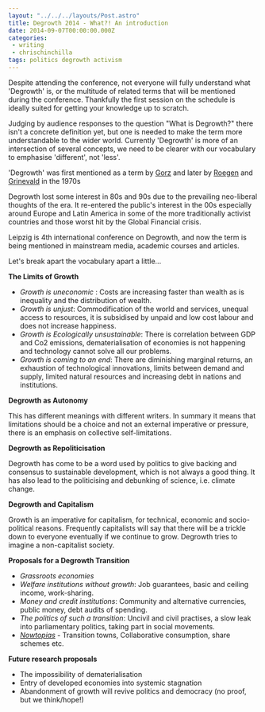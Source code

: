 ```yaml
---
layout: "../../../layouts/Post.astro"
title: Degrowth 2014 - What?! An introduction
date: 2014-09-07T00:00:00.000Z
categories:
 - writing
 - chrischinchilla
tags: politics degrowth activism
---
```


Despite attending the conference, not everyone will fully understand what 'Degrowth' is, or the multitude of related terms that will be mentioned during the conference. Thankfully the first session on the schedule is ideally suited for getting your knowledge up to scratch.

Judging by audience responses to the question "What is Degrowth?" there isn't a concrete definition yet, but one is needed to make the term more understandable to the wider world. Currently 'Degrowth' is more of an intersection of several concepts, we need to be clearer with our vocabulary to emphasise 'different', not 'less'.

'Degrowth' was first mentioned as a term by [Gorz](https://en.wikipedia.org/wiki/Andr%C3%A9_Gorz) and later by [Roegen](https://en.wikipedia.org/wiki/Nicholas_Georgescu-Roegen) and [Grinevald](https://fr.wikipedia.org/wiki/Jacques_Grinevald) in the 1970s

Degrowth lost some interest in 80s and 90s due to the prevailing neo-liberal thoughts of the era. It re-entered the public's interest in the 00s especially around Europe and Latin America in some of the more traditionally activist countries and those worst hit by the Global Financial crisis.

Leipzig is 4th international conference on Degrowth, and now the term is being mentioned in mainstream media, academic courses and articles.

Let's break apart the vocabulary apart a little...

**The Limits of Growth**

- _Growth is uneconomic_ : Costs are increasing faster than wealth as is inequality and the distribution of wealth.
- _Growth is unjust_: Commodification of the world and services, unequal access to resources, it is subsidised by unpaid and low cost labour and does not increase happiness.
- _Growth is Ecologically unsustainable_: There is correlation between GDP and Co2 emissions, dematerialisation of economies is not happening and technology cannot solve all our problems.
- _Growth is coming to an end_: There are diminishing marginal returns, an exhaustion of technological innovations, limits between demand and supply, limited natural resources and increasing debt in nations and institutions.

**Degrowth as Autonomy**

This has different meanings with different writers. In summary it means that limitations should be a choice and not an external imperative or pressure, there is an emphasis on collective self-limitations.

**Degrowth as Repoliticisation**

Degrowth has come to be a word used by politics to give backing and consensus to sustainable development, which is not always a good thing. It has also lead to the politicising and debunking of science, i.e. climate change.

**Degrowth and Capitalism**

Growth is an imperative for capitalism, for technical, economic and socio-political reasons. Frequently capitalists will say that there will be a trickle down to everyone eventually if we continue to grow. Degrowth tries to imagine a non-capitalist society.

**Proposals for a Degrowth Transition**

- _Grassroots economies_
- _Welfare institutions without growth_: Job guarantees, basic and ceiling income, work-sharing.
- _Money and credit institutions_: Community and alternative currencies, public money, debt audits of spending.
- _The politics of such a transition_: Uncivil and civil practises, a slow leak into parliamentary politics, taking part in social movements.
- _[Nowtopias](https://www.google.com/search?q=nowtopia&ie=utf-8&oe=utf-8&aq=t&gws_rd=ssl)_ - Transition towns, Collaborative consumption, share schemes etc.

**Future research proposals**

- The impossibility of dematerialisation
- Entry of developed economies into systemic stagnation
- Abandonment of growth will revive politics and democracy (no proof, but we think/hope!)
